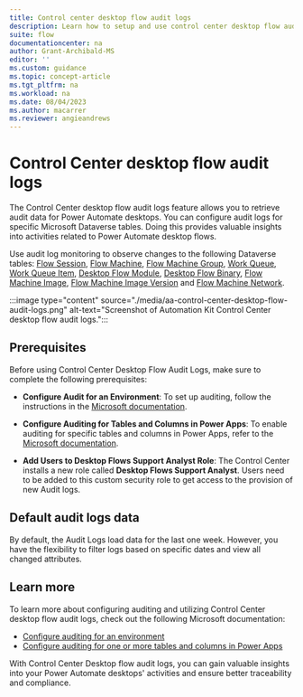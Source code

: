 ```yaml
---
title: Control center desktop flow audit logs
description: Learn how to setup and use control center desktop flow audit logs
suite: flow
documentationcenter: na
author: Grant-Archibald-MS
editor: ''
ms.custom: guidance
ms.topic: concept-article
ms.tgt_pltfrm: na
ms.workload: na
ms.date: 08/04/2023
ms.author: macarrer
ms.reviewer: angieandrews
---
```


# Control Center desktop flow audit logs

The Control Center desktop flow audit logs feature allows you to retrieve audit data for Power Automate desktops. You can configure audit logs for specific Microsoft Dataverse tables. Doing this provides valuable insights into activities related to Power Automate desktop flows.

Use audit log monitoring to observe changes to the following Dataverse tables: [Flow Session](/power-apps/developer/data-platform/reference/entities/flowsession), [Flow Machine](/power-apps/developer/data-platform/reference/entities/flowmachine), [Flow Machine Group](/power-apps/developer/data-platform/reference/entities/flowmachinegroup), [Work Queue](/power-apps/developer/data-platform/reference/entities/workqueue), [Work Queue Item](/power-apps/developer/data-platform/reference/entities/workqueue), [Desktop Flow Module](/power-apps/developer/data-platform/reference/entities/desktopflowmodule), [Desktop Flow Binary](/power-apps/developer/data-platform/reference/entities/desktopflowbinary), [Flow Machine Image](/power-apps/developer/data-platform/reference/entities/flowmachineimage), [Flow Machine Image Version](/power-apps/developer/data-platform/reference/entities/flowmachineimageversion) and [Flow Machine Network](/power-apps/developer/data-platform/reference/entities/flowmachinenetwork).

:::image type="content" source="./media/aa-control-center-desktop-flow-audit-logs.png" alt-text="Screenshot of Automation Kit Control Center desktop flow audit logs.":::

## Prerequisites

Before using Control Center Desktop Flow Audit Logs, make sure to complete the following prerequisites:

- **Configure Audit for an Environment**: To set up auditing, follow the instructions in the [Microsoft documentation](/power-platform/admin/manage-dataverse-auditing#configure-auditing-for-an-environment).

- **Configure Auditing for Tables and Columns in Power Apps**: To enable auditing for specific tables and columns in Power Apps, refer to the [Microsoft documentation](/power-platform/admin/manage-dataverse-auditing#configure-auditing-for-one-or-more-tables-and-columns-in-power-apps).

- **Add Users to Desktop Flows Support Analyst Role**: The Control Center installs a new role called **Desktop Flows Support Analyst**. Users need to be added to this custom security role to get access to the provision of new Audit logs.

## Default audit logs data

By default, the Audit Logs load data for the last one week. However, you have the flexibility to filter logs based on specific dates and view all changed attributes.

## Learn more

To learn more about configuring auditing and utilizing Control Center desktop flow audit logs, check out the following Microsoft documentation:

- [Configure auditing for an environment](/power-platform/admin/manage-dataverse-auditing#configure-auditing-for-an-environment)
- [Configure auditing for one or more tables and columns in Power Apps](/power-platform/admin/manage-dataverse-auditing#configure-auditing-for-one-or-more-tables-and-columns-in-power-apps)

With Control Center Desktop flow audit logs, you can gain valuable insights into your Power Automate desktops' activities and ensure better traceability and compliance.
